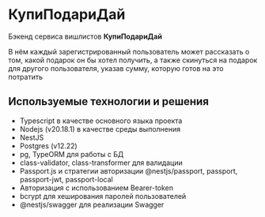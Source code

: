 # КупиПодариДай

Бэкенд сервиса вишлистов **КупиПодариДай**

В нём каждый зарегистрированный пользователь может рассказать о том, какой подарок он бы хотел получить, а также скинуться на подарок для другого пользователя, указав сумму, которую готов на это потратить

## Используемые технологии и решения
- Typescript в качестве основного языка проекта
- Nodejs (v20.18.1) в качестве среды выполнения
- NestJS
- Postgres (v12.22)
- pg, TypeORM для работы с БД
- class-validator, class-transformer для валидации
- Passport.js и стратегии авторизации @nestjs/passport, passport, passport-jwt, passport-local
- Авторизация с использованием Bearer-token
- bcrypt для хеширования паролей пользователей
- @nestjs/swagger для реализации Swagger
